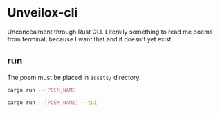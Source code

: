 # Unveilox-cli

Unconcealment through Rust CLI. Literally something to read me poems from terminal, because I want that and it doesn't yet exist.

## run

The poem must be placed in `assets/` directory.

```bash
cargo run --[POEM_NAME]

cargo run --[POEM_NAME] --tui
```

